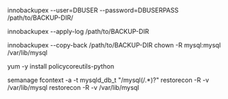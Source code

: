 

innobackupex --user=DBUSER --password=DBUSERPASS /path/to/BACKUP-DIR/

innobackupex --apply-log /path/to/BACKUP-DIR


innobackupex --copy-back /path/to/BACKUP-DIR
chown -R mysql:mysql /var/lib/mysql



yum -y install policycoreutils-python

semanage fcontext -a -t mysqld_db_t "/mysql(/.*)?"
restorecon -R -v /var/lib/mysql
restorecon -R -v /var/lib/mysql